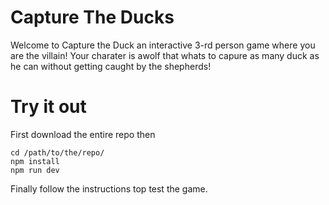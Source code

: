 # Capture The Ducks

Welcome to Capture the Duck an interactive 3-rd person game where you are the villain!
Your charater is awolf that whats to capure as many duck as he can without getting caught by the shepherds!


# Try it out
First download the entire repo then 
```
cd /path/to/the/repo/
npm install
npm run dev
```
Finally follow the instructions top test the game.